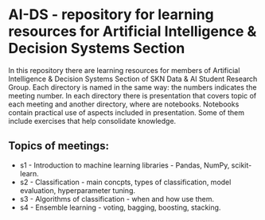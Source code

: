 # AI-DS - repository for learning resources for Artificial Intelligence & Decision Systems Section
In this repository there are learning resources for members of Artificial Intelligence & Decision Systems Section of SKN Data & AI Student Research Group. Each directory is named in the same way: the numbers indicates the meeting number. In each directory there is presentation that covers topic of each meeting and another directory, where are notebooks. Notebooks contain practical use of aspects included in presentation. Some of them include exercises that help consolidate knowledge.
## Topics of meetings:
* s1 - Introduction to machine learning libraries - Pandas, NumPy, scikit-learn.
* s2 - Classification - main concpts, types of classification, model evaluation, hyperparameter tuning.
* s3 - Algorithms of classification - when and how use them.
* s4 - Ensemble learning - voting, bagging, boosting, stacking.